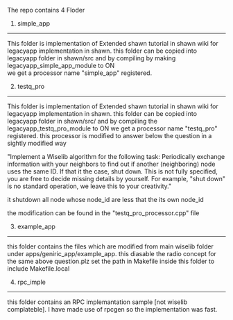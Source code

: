 The repo contains 4 Floder 

1. simple_app
***********************************************************
This folder is implementation of Extended shawn tutorial 
in shawn wiki for legacyapp implementation in shawn.
this folder can be copied into legacyapp folder in shawn/src and 
by compiling by making legacyapp_simple_app_module to ON  
we get a processor name "simple_app" registered.




2. testq_pro
***********************************************************
This folder is implementation of Extended shawn tutorial 
in shawn wiki for legacyapp implementation in shawn.
this folder can be copied into legacyapp folder in shawn/src/  and 
by compiling the legacyapp_testq_pro_module to ON 
we get a processor name "testq_pro" registered.
this processor is modified to answer below the question in a sightly 
modified  way

"Implement a Wiselib algorithm for the following task: Periodically
exchange information with your neighbors to find out if another
(neighboring) node uses the same ID. If that it the case, shut down.
This is not fully specified, you are free to decide missing details by
yourself. For example, "shut down" is no standard operation, we leave
this to your creativity."

it shutdown all node whose node_id are less that the its own node_id

the modification can be found in the "testq_pro_processor.cpp" file




3. example_app
************************************************************
this folder contains the files which are modified from main wiselib folder
under apps/geniric_app/example_app. this diasable the radio concept
for the same above question.plz set the path in Makefile inside this folder
to include Makefile.local 


4. rpc_imple
*************************************************************
this folder contains an RPC implemantation sample [not wiselib complateble]. I have made use of 
rpcgen so the implementation was fast. 
